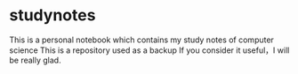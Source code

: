 # studynotes
This is a personal notebook which contains my study notes of computer science 
This is a repository used as a backup
If you consider it useful，I will be really glad.
